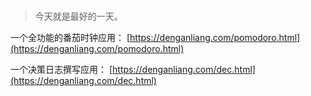 # 

> 今天就是最好的一天。

一个全功能的番茄时钟应用： [https://denganliang.com/pomodoro.html](https://denganliang.com/pomodoro.html)

一个决策日志撰写应用： [https://denganliang.com/dec.html](https://denganliang.com/dec.html)
